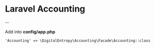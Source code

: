 # Laravel Accounting
--

Add into **config/app.php**
```
'Accounting' => \DigitalEntropy\Accounting\Facade\Accounting::class
```
